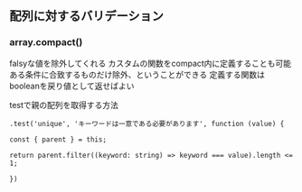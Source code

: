 ## 配列に対するバリデーション
### array.compact()
falsyな値を除外してくれる
カスタムの関数をcompact内に定義することも可能
ある条件に合致するものだけ除外、ということができる
定義する関数はbooleanを戻り値として返せばよい

testで親の配列を取得する方法
```
.test('unique', 'キーワードは一意である必要があります', function (value) {

const { parent } = this;

return parent.filter((keyword: string) => keyword === value).length <= 1;

})
```